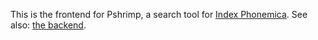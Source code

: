 This is the frontend for Pshrimp, a search tool for [Index Phonemica](http://indexphonemica.net). See also: [the backend](https://github.com/indexphonemica/pshrimp-server).


